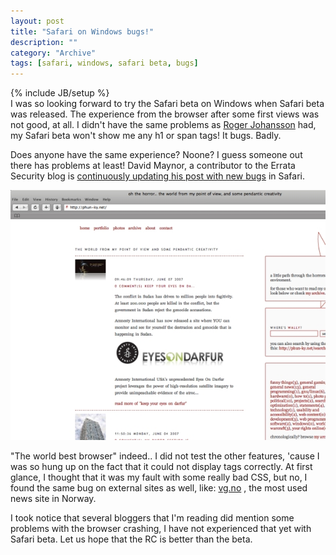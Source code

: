 ```yaml
--- 
layout: post 
title: "Safari on Windows bugs!"
description: ""
category: "Archive"
tags: [safari, windows, safari beta, bugs]
---
```

{% include JB/setup %}  
I was so looking forward to try the Safari beta on Windows when Safari beta was released. The experience from the browser after some first views was not good, at all. I didn't have the same problems as <a href="http://www.456bereastreet.com/archive/200706/safari_now_officially_available_for_windows/">Roger Johansson</a> had, my Safari beta won't show me any h1 or span tags! It bugs. Badly.

Does anyone have the same experience? Noone? I guess someone out there has problems at least! David Maynor, a contributor to the Errata Security blog is <a href="http://erratasec.blogspot.com/2007/06/niiiice.html">continuously updating his post with new bugs</a> in Safari.

<img src="/assets/img/safaribug.jpg" alt="no head or span tags shown" class="img-responsive img-rounded img-thumbnail"/>

"The world best browser" indeed.. I did not test the other features, 'cause I was so hung up on the fact that it could not display tags correctly. At first glance, I thought that it was my fault with some really bad CSS, but no, I found the same bug on external sites as well, like: <a href="http://www.vg.no">vg.no</a> , the most used news site in Norway.

I took notice that several bloggers that I'm reading did mention some problems with the browser crashing, I have not experienced that yet with Safari beta. Let us hope that the RC is better than the beta.
